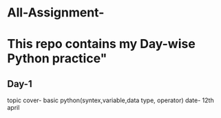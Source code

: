# All-Assignment-
# This repo contains my Day-wise Python practice"

## Day-1
topic cover- basic python(syntex,variable,data type, operator)
date- 12th april
